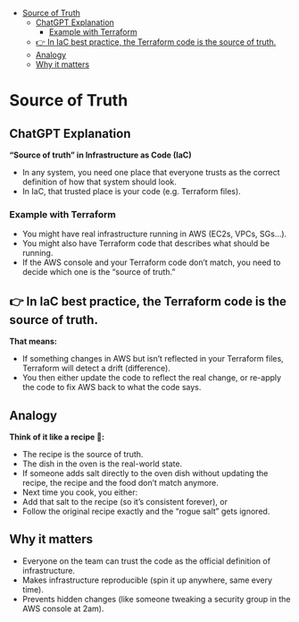 - [Source of Truth](#source-of-truth)
  - [ChatGPT Explanation](#chatgpt-explanation)
    - [Example with Terraform](#example-with-terraform)
  - [👉 In IaC best practice, the Terraform code is the source of truth.](#-in-iac-best-practice-the-terraform-code-is-the-source-of-truth)
  - [Analogy](#analogy)
  - [Why it matters](#why-it-matters)


# Source of Truth

## ChatGPT Explanation

**“Source of truth” in Infrastructure as Code (IaC)**

- In any system, you need one place that everyone trusts as the correct definition of how that system should look.
- In IaC, that trusted place is your code (e.g. Terraform files).

### Example with Terraform

- You might have real infrastructure running in AWS (EC2s, VPCs, SGs…).
- You might also have Terraform code that describes what should be running.
- If the AWS console and your Terraform code don’t match, you need to decide which one is the “source of truth.”

## 👉 In IaC best practice, the Terraform code is the source of truth.

**That means:**

- If something changes in AWS but isn’t reflected in your Terraform files, Terraform will detect a drift (difference).
- You then either update the code to reflect the real change, or re-apply the code to fix AWS back to what the code says.

## Analogy

**Think of it like a recipe 🥘:**

- The recipe is the source of truth.
- The dish in the oven is the real-world state.
- If someone adds salt directly to the oven dish without updating the recipe, the recipe and the food don’t match anymore.
- Next time you cook, you either:
- Add that salt to the recipe (so it’s consistent forever), or
- Follow the original recipe exactly and the “rogue salt” gets ignored.

## Why it matters

- Everyone on the team can trust the code as the official definition of infrastructure.
- Makes infrastructure reproducible (spin it up anywhere, same every time).
- Prevents hidden changes (like someone tweaking a security group in the AWS console at 2am).